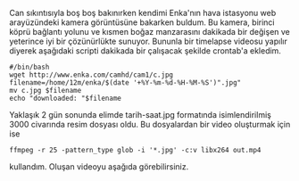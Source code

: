 Can sıkıntısıyla boş boş bakınırken kendimi Enka'nın hava istasyonu web arayüzündeki kamera görüntüsüne bakarken buldum. Bu kamera, birinci köprü bağlantı yolunu ve kısmen boğaz manzarasını dakikada bir değişen ve yeterince iyi bir çözünürlükte sunuyor. Bununla bir timelapse videosu yapılır diyerek aşağıdaki scripti dakikada bir çalışacak şekilde crontab'a ekledim.

```
#/bin/bash
wget http://www.enka.com/camhd/cam1/c.jpg
filename=/home/12m/enka/$(date '+%Y-%m-%d-%H-%M-%S')".jpg"
mv c.jpg $filename
echo "downloaded: "$filename
```
Yaklaşık 2 gün sonunda elimde tarih-saat.jpg formatında isimlendirilmiş 3000 civarında resim dosyası oldu. Bu dosyalardan bir video oluşturmak için ise

```
ffmpeg -r 25 -pattern_type glob -i '*.jpg' -c:v libx264 out.mp4
```
kullandım. Oluşan videoyu aşağıda görebilirsiniz.
